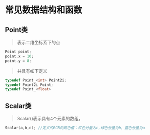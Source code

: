 # 常见数据结构和函数

## Point类

> 表示二维坐标系下的点

```c++
Point point;
point.x = 10;
point.y = 8;
```

> 并具有如下定义

```c++
typedef Point_<int> Point2i;
typedef Point2i Point;
typedef Point_<float>  
```

## Scalar类

> Scalar()表示具有4个元素的数组，

```c
Scalar(a,b,c); //定义的RGB的颜色值：红色分量为c,绿色分量为b，蓝色分量为a
```


